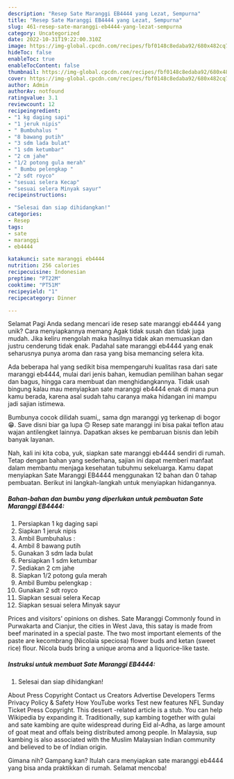 ```yaml
---
description: "Resep Sate Maranggi EB4444 yang Lezat, Sempurna"
title: "Resep Sate Maranggi EB4444 yang Lezat, Sempurna"
slug: 461-resep-sate-maranggi-eb4444-yang-lezat-sempurna
category: Uncategorized
date: 2022-10-31T19:22:00.310Z
image: https://img-global.cpcdn.com/recipes/fbf0148c8edaba92/680x482cq70/sate-maranggi-eb4444-foto-resep-utama.jpg
hideToc: false
enableToc: true
enableTocContent: false
thumbnail: https://img-global.cpcdn.com/recipes/fbf0148c8edaba92/680x482cq70/sate-maranggi-eb4444-foto-resep-utama.jpg
cover: https://img-global.cpcdn.com/recipes/fbf0148c8edaba92/680x482cq70/sate-maranggi-eb4444-foto-resep-utama.jpg
author: Admin
authorAv: notfound
ratingvalue: 3.1
reviewcount: 12
recipeingredient:
- "1 kg daging sapi"
- "1 jeruk nipis"
- " Bumbuhalus "
- "8 bawang putih"
- "3 sdm lada bulat"
- "1 sdm ketumbar"
- "2 cm jahe"
- "1/2 potong gula merah"
- " Bumbu pelengkap "
- "2 sdt royco"
- "sesuai selera Kecap"
- "sesuai selera Minyak sayur"
recipeinstructions:

- "Selesai dan siap dihidangkan!"
categories:
- Resep
tags:
- sate
- maranggi
- eb4444

katakunci: sate maranggi eb4444 
nutrition: 256 calories
recipecuisine: Indonesian
preptime: "PT22M"
cooktime: "PT51M"
recipeyield: "1"
recipecategory: Dinner

---
```



Selamat Pagi Anda sedang mencari ide resep sate maranggi eb4444 yang unik? Cara menyiapkannya memang Agak tidak susah dan tidak juga mudah. Jika keliru mengolah maka hasilnya tidak akan memuaskan dan justru cenderung tidak enak. Padahal sate maranggi eb4444 yang enak seharusnya punya aroma dan rasa yang bisa memancing selera kita.


Ada beberapa hal yang sedikit bisa mempengaruhi kualitas rasa dari sate maranggi eb4444, mulai dari jenis bahan, kemudian pemilihan bahan segar dan bagus, hingga cara membuat dan menghidangkannya. Tidak usah bingung kalau mau menyiapkan sate maranggi eb4444 enak di mana pun kamu berada, karena asal sudah tahu caranya maka hidangan ini mampu jadi sajian istimewa.

Bumbunya cocok dilidah suami,, sama dgn maranggi yg terkenap di bogor 😁. Save disni biar ga lupa 🙃 Resep sate maranggi ini bisa pakai teflon atau wajan antilengket lainnya. Dapatkan akses ke pembaruan bisnis dan lebih banyak layanan.


Nah, kali ini kita coba, yuk, siapkan sate maranggi eb4444 sendiri di rumah. Tetap dengan bahan yang sederhana, sajian ini dapat memberi manfaat dalam membantu menjaga kesehatan tubuhmu sekeluarga. Kamu dapat menyiapkan Sate Maranggi EB4444 menggunakan 12 bahan dan 0 tahap pembuatan. Berikut ini langkah-langkah untuk menyiapkan hidangannya.

<!--inarticleads1-->

##### Bahan-bahan dan bumbu yang diperlukan untuk pembuatan Sate Maranggi EB4444:

1. Persiapkan 1 kg daging sapi
1. Siapkan 1 jeruk nipis
1. Ambil  Bumbuhalus :
1. Ambil 8 bawang putih
1. Gunakan 3 sdm lada bulat
1. Persiapkan 1 sdm ketumbar
1. Sediakan 2 cm jahe
1. Siapkan 1/2 potong gula merah
1. Ambil  Bumbu pelengkap :
1. Gunakan 2 sdt royco
1. Siapkan sesuai selera Kecap
1. Siapkan sesuai selera Minyak sayur


Prices and visitors&#39; opinions on dishes. Sate Maranggi Commonly found in Purwakarta and Cianjur, the cities in West Java, this satay is made from beef marinated in a special paste. The two most important elements of the paste are kecombrang (Nicolaia speciosa) flower buds and ketan (sweet rice) flour. Nicola buds bring a unique aroma and a liquorice-like taste. 

<!--inarticleads2-->

##### Instruksi untuk membuat Sate Maranggi EB4444:


1. Selesai dan siap dihidangkan!

About Press Copyright Contact us Creators Advertise Developers Terms Privacy Policy &amp; Safety How YouTube works Test new features NFL Sunday Ticket Press Copyright. This dessert -related article is a stub. You can help Wikipedia by expanding it. Traditionally, sup kambing together with gulai and sate kambing are quite widespread during Eid al-Adha, as large amount of goat meat and offals being distributed among people. In Malaysia, sup kambing is also associated with the Muslim Malaysian Indian community and believed to be of Indian origin. 

Gimana nih? Gampang kan? Itulah cara menyiapkan sate maranggi eb4444 yang bisa anda praktikkan di rumah. Selamat mencoba!
